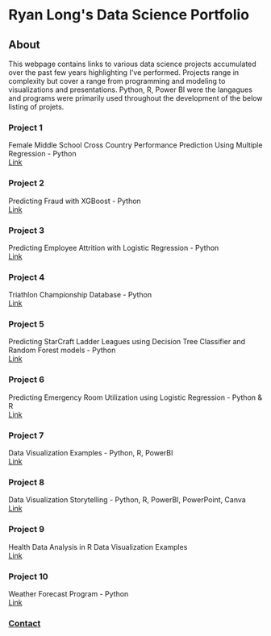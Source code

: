 # Ryan Long's Data Science Portfolio

## About
This webpage contains links to various data science projects accumulated over the past few years highlighting I've performed. Projects range in complexity but cover a range from programming and modeling to visualizations and presentations. Python, R, Power BI were the langagues and programs were primarily used throughout the development of the below listing of projets.

### Project 1
Female Middle School Cross Country Performance Prediction Using Multiple Regression - Python  
[Link](https://github.com/rplong402/portfolio/tree/main/Ref_01)

### Project 2
Predicting Fraud with XGBoost - Python  
[Link](https://github.com/rplong402/portfolio/tree/main/Ref_02)

### Project 3
Predicting Employee Attrition with Logistic Regression - Python  
[Link](https://github.com/rplong402/portfolio/tree/main/Ref_03)

### Project 4
Triathlon Championship Database - Python  
[Link](https://github.com/rplong402/portfolio/tree/main/Ref_04)

### Project 5
Predicting StarCraft Ladder Leagues using Decision Tree Classifier and Random Forest models - Python  
[Link](https://github.com/rplong402/portfolio/tree/main/Ref_05)

### Project 6
Predicting Emergency Room Utilization using Logistic Regression - Python & R  
[Link](https://github.com/rplong402/portfolio/tree/main/Ref_06)

### Project 7
Data Visualization Examples - Python, R, PowerBI  
[Link](https://github.com/rplong402/portfolio/tree/main/Ref_07)

### Project 8
Data Visualization Storytelling - Python, R, PowerBI, PowerPoint, Canva  
[Link](https://github.com/rplong402/portfolio/tree/main/Ref_08)

### Project 9
Health Data Analysis in R Data Visualization Examples  
[Link](https://github.com/rplong402/portfolio/tree/main/Ref_09)

### Project 10
Weather Forecast Program - Python  
[Link](https://github.com/rplong402/portfolio/tree/main/Ref_10)



### [Contact](mailto:rlong@my365.bellevue.edu)
